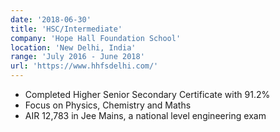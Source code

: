 ```yaml
---
date: '2018-06-30'
title: 'HSC/Intermediate'
company: 'Hope Hall Foundation School'
location: 'New Delhi, India'
range: 'July 2016 - June 2018'
url: 'https://www.hhfsdelhi.com/'
---
```


- Completed Higher Senior Secondary Certificate with 91.2%
- Focus on Physics, Chemistry and Maths
- AIR 12,783 in Jee Mains, a national level engineering exam
